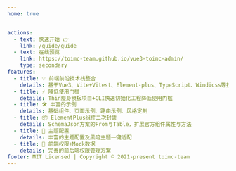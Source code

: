 ```yaml
---
home: true


actions:
  - text: 快速开始 👉
    link: /guide/guide
  - text: 在线预览
    link: https://toimc-team.github.io/vue3-toimc-admin/
    type: secondary
features:
  - title: 💡 前端前沿技术栈整合
    details: 基于Vue3、Vite+Vitest、Element-plus、TypeScript、Windicss等技术栈开发
  - title: ⚡️ 降低使用门槛
    details: Thin瘦身模板项目+CLI快速初始化工程降低使用门槛
  - title: 🛠️ 丰富的示例
    details: 基础组件、页面示例、路由示例、风格定制
  - title: 📦 ElementPlus组件二次封装
    details: SchemaJson方案的From与Table，扩展官方组件属性与方法
  - title: 🔩 主题配置
    details: 丰富的主题配置及黑暗主题一键适配
  - title: 🔑 前端权限+Mock数据
    details: 完善的前后端权限管理方案
footer: MIT Licensed | Copyright © 2021-present toimc-team
---
```

